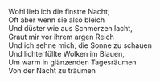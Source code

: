 Wohl lieb ich die finstre Nacht;  
Oft aber wenn sie also bleich  
Und düster wie aus Schmerzen lacht,  
Graut mir vor ihrem argen Reich  
Und ich sehne mich, die Sonne zu schauen  
Und lichterfüllte Wolken im Blauen,  
Um warm in glänzenden Tagesräumen  
Von der Nacht zu träumen
